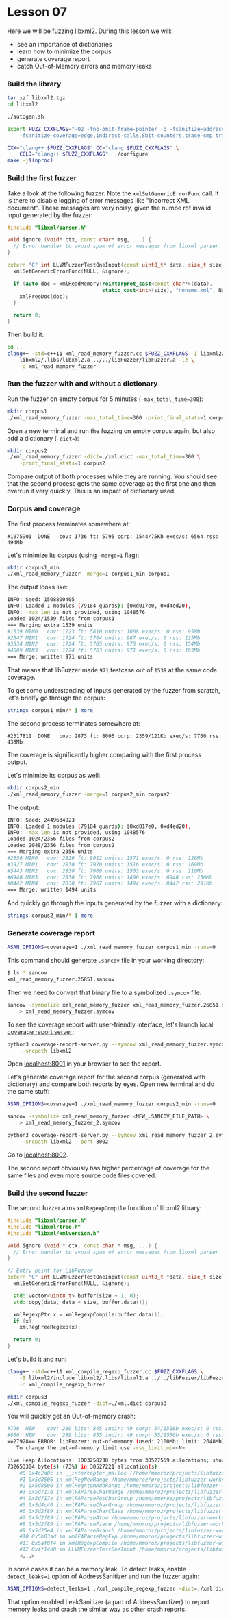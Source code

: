 # Lesson 07

Here we will be fuzzing [libxml2]. During this lesson we will:
* see an importance of dictionaries
* learn how to minimize the corpus
* generate coverage report
* catch Out-of-Memory errors and memory leaks


### Build the library

```bash
tar xzf libxml2.tgz
cd libxml2

./autogen.sh

export FUZZ_CXXFLAGS="-O2 -fno-omit-frame-pointer -g -fsanitize=address \
    -fsanitize-coverage=edge,indirect-calls,8bit-counters,trace-cmp,trace-div,trace-gep"

CXX="clang++ $FUZZ_CXXFLAGS" CC="clang $FUZZ_CXXFLAGS" \
    CCLD="clang++ $FUZZ_CXXFLAGS"  ./configure
make -j$(nproc)
```

### Build the first fuzzer

Take a look at the following fuzzer. Note the `xmlSetGenericErrorFunc` call. It
is there to disable logging of error messages like "Incorrect XML document".
These messages are very noisy, given the numbe rof invalid input generated by
the fuzzer:

```cpp
#include "libxml/parser.h"

void ignore (void* ctx, const char* msg, ...) {
  // Error handler to avoid spam of error messages from libxml parser.
}

extern "C" int LLVMFuzzerTestOneInput(const uint8_t* data, size_t size) {
  xmlSetGenericErrorFunc(NULL, &ignore);

  if (auto doc = xmlReadMemory(reinterpret_cast<const char*>(data),
                               static_cast<int>(size), "noname.xml", NULL, 0)) {
    xmlFreeDoc(doc);
  }

  return 0;
}
```

Then build it:

```bash
cd ..
clang++ -std=c++11 xml_read_memory_fuzzer.cc $FUZZ_CXXFLAGS -I libxml2/include \
    libxml2/.libs/libxml2.a ../../libFuzzer/libFuzzer.a -lz \
    -o xml_read_memory_fuzzer
```

### Run the fuzzer with and without a dictionary

Run the fuzzer on empty corpus for 5 minutes (`-max_total_time=300`):

```bash
mkdir corpus1
./xml_read_memory_fuzzer -max_total_time=300 -print_final_stats=1 corpus1
```

Open a new terminal and run the fuzzing on empty corpus again, but also add a
dictionary (`-dict=`):

```bash
mkdir corpus2
./xml_read_memory_fuzzer -dict=./xml.dict -max_total_time=300 \
    -print_final_stats=1 corpus2
```

Compare output of both processes while they are running. You should see that the
second process gets the same coverage as the first one and then overrun it very
quickly. This is an impact of dictionary used.


### Corpus and coverage

The first process terminates somewhere at:

```
#1975901  DONE   cov: 1736 ft: 5795 corp: 1544/75Kb exec/s: 6564 rss: 494Mb
```

Let's minimize its corpus (using `-merge=1` flag):

```bash
mkdir corpus1_min
./xml_read_memory_fuzzer -merge=1 corpus1_min corpus1
```

The output looks like:

```bash
INFO: Seed: 1508800405
INFO: Loaded 1 modules (79184 guards): [0xd017e0, 0xd4ed20), 
INFO: -max_len is not provided, using 1048576
Loaded 1024/1539 files from corpus1
=== Merging extra 1539 units
#1539 MIN0   cov: 1723 ft: 5810 units: 1008 exec/s: 0 rss: 95Mb
#2547 MIN1   cov: 1724 ft: 5764 units: 987 exec/s: 0 rss: 125Mb
#3534 MIN2   cov: 1724 ft: 5765 units: 975 exec/s: 0 rss: 154Mb
#4509 MIN3   cov: 1724 ft: 5763 units: 971 exec/s: 0 rss: 183Mb
=== Merge: written 971 units
```

That means that libFuzzer made `971` testcase out of `1539` at the same code
coverage.

To get some understanding of inputs generated by the fuzzer from scratch, let's
brielfy go through the corpus:

```bash
strings corpus1_min/* | more
```

The second process terminates somewhere at:

```
#2317811  DONE   cov: 2873 ft: 8005 corp: 2359/121Kb exec/s: 7700 rss: 438Mb
```

The coverage is significantly higher comparing with the first process output.

Let's minimize its corpus as well:

```bash
mkdir corpus2_min
./xml_read_memory_fuzzer -merge=1 corpus2_min corpus2
```

The output:

```bash
INFO: Seed: 2449634923
INFO: Loaded 1 modules (79184 guards): [0xd017e0, 0xd4ed20), 
INFO: -max_len is not provided, using 1048576
Loaded 1024/2356 files from corpus2
Loaded 2048/2356 files from corpus2
=== Merging extra 2356 units
#2356 MIN0   cov: 2829 ft: 8012 units: 1571 exec/s: 0 rss: 126Mb
#3927 MIN1   cov: 2830 ft: 7970 units: 1516 exec/s: 0 rss: 169Mb
#5443 MIN2   cov: 2830 ft: 7969 units: 1503 exec/s: 0 rss: 210Mb
#6946 MIN3   cov: 2830 ft: 7968 units: 1496 exec/s: 6946 rss: 250Mb
#8442 MIN4   cov: 2830 ft: 7967 units: 1494 exec/s: 8442 rss: 291Mb
=== Merge: written 1494 units
```

And quickly go through the inputs generated by the fuzzer with a dictionary:

```bash
strings corpus2_min/* | more
```

### Generate coverage report

```bash
ASAN_OPTIONS=coverage=1 ./xml_read_memory_fuzzer corpus1_min -runs=0
```

This command should generate `.sancov` file in your working directory:

```bash
$ ls *.sancov
xml_read_memory_fuzzer.26851.sancov
```

Then we need to convert that binary file to a symbolized `.symcov` file:

```bash
sancov -symbolize xml_read_memory_fuzzer xml_read_memory_fuzzer.26851.sancov \
    > xml_read_memory_fuzzer.symcov
```

To see the coverage report with user-friendly interface, let's launch local
[coverage report server]:

```bash
python3 coverage-report-server.py --symcov xml_read_memory_fuzzer.symcov \
    --srcpath libxml2
```

Open [localhost:8001](http://localhost:8001/) in your browser to see the report.


Let's generate coverage report for the second corpus (generated with dictionary)
and compare both reports by eyes. Open new terminal and do the same stuff:

```bash
ASAN_OPTIONS=coverage=1 ./xml_read_memory_fuzzer corpus2_min -runs=0

sancov -symbolize xml_read_memory_fuzzer <NEW_.SANCOV_FILE_PATH> \
    > xml_read_memory_fuzzer_2.symcov

python3 coverage-report-server.py --symcov xml_read_memory_fuzzer_2.symcov \
    --srcpath libxml2 --port 8002
```

Go to [localhost:8002](http://localhost:8002/).

The second report obviously has higher percentage of coverage for the same files
and even more source code files covered.


### Build the second fuzzer

The second fuzzer aims `xmlRegexpCompile` function of libxml2 library:

```cpp
#include "libxml/parser.h"
#include "libxml/tree.h"
#include "libxml/xmlversion.h"

void ignore (void * ctx, const char * msg, ...) {
  // Error handler to avoid spam of error messages from libxml parser.
}

// Entry point for LibFuzzer.
extern "C" int LLVMFuzzerTestOneInput(const uint8_t *data, size_t size) {
  xmlSetGenericErrorFunc(NULL, &ignore);

  std::vector<uint8_t> buffer(size + 1, 0);
  std::copy(data, data + size, buffer.data());

  xmlRegexpPtr x = xmlRegexpCompile(buffer.data());
  if (x)
    xmlRegFreeRegexp(x);

  return 0;
}
```

Let's build it and run:

```bash
clang++ -std=c++11 xml_compile_regexp_fuzzer.cc $FUZZ_CXXFLAGS \
    -I libxml2/include libxml2/.libs/libxml2.a ../../libFuzzer/libFuzzer.a -lz \
    -o xml_compile_regexp_fuzzer

mkdir corpus3
./xml_compile_regexp_fuzzer -dict=./xml.dict corpus3
```

You will quickly get an Out-of-memory crash:

```bash
#796  NEW    cov: 289 bits: 845 indir: 49 corp: 54/1518b exec/s: 0 rss: 43Mb L: 64 MS: 4 CrossOver-PersAutoDict-CrossOver-ChangeByte- DE: " xml:id=\"1\""-
#800  NEW    cov: 289 bits: 855 indir: 49 corp: 55/1556b exec/s: 0 rss: 43Mb L: 38 MS: 3 PersAutoDict-ChangeBit-CrossOver- DE: "%a"-
==27928== ERROR: libFuzzer: out-of-memory (used: 2100Mb; limit: 2048Mb)
   To change the out-of-memory limit use -rss_limit_mb=<N>

Live Heap Allocations: 1003258238 bytes from 30527559 allocations; showing top 95%
732653304 byte(s) (73%) in 30527221 allocation(s)
    #0 0x4c2a0c in __interceptor_malloc (/home/mmoroz/projects/libfuzzer-workshop/lessons/07/xml_compile_regexp_fuzzer+0x4c2a0c)
    #1 0x5d8506 in xmlRegNewRange /home/mmoroz/projects/libfuzzer-workshop/lessons/07/libxml2/xmlregexp.c:719:28
    #2 0x5d8506 in xmlRegAtomAddRange /home/mmoroz/projects/libfuzzer-workshop/lessons/07/libxml2/xmlregexp.c:1251
    #3 0x5d717e in xmlFAParseCharRange /home/mmoroz/projects/libfuzzer-workshop/lessons/07/libxml2/xmlregexp.c:5066:9
    #4 0x5d717e in xmlFAParsePosCharGroup /home/mmoroz/projects/libfuzzer-workshop/lessons/07/libxml2/xmlregexp.c:5084
    #5 0x5d4c40 in xmlFAParseCharGroup /home/mmoroz/projects/libfuzzer-workshop/lessons/07/libxml2/xmlregexp.c:5125:6
    #6 0x5d2f89 in xmlFAParseCharClass /home/mmoroz/projects/libfuzzer-workshop/lessons/07/libxml2/xmlregexp.c:5145:2
    #7 0x5d2f89 in xmlFAParseAtom /home/mmoroz/projects/libfuzzer-workshop/lessons/07/libxml2/xmlregexp.c:5299
    #8 0x5d2f89 in xmlFAParsePiece /home/mmoroz/projects/libfuzzer-workshop/lessons/07/libxml2/xmlregexp.c:5316
    #9 0x5d25e4 in xmlFAParseBranch /home/mmoroz/projects/libfuzzer-workshop/lessons/07/libxml2/xmlregexp.c:5351:8
    #10 0x5b03ad in xmlFAParseRegExp /home/mmoroz/projects/libfuzzer-workshop/lessons/07/libxml2/xmlregexp.c:5377:5
    #11 0x5af8f4 in xmlRegexpCompile /home/mmoroz/projects/libfuzzer-workshop/lessons/07/libxml2/xmlregexp.c:5473:5
    #12 0x4f14d0 in LLVMFuzzerTestOneInput /home/mmoroz/projects/libfuzzer-workshop/lessons/07/xml_compile_regexp_fuzzer.cc:27:20
    <...>
```

In some cases it can be a memory leak. To detect leaks, enable `detect_leaks=1`
option of AddressSanitizer and run the fuzzer again:

```bash
ASAN_OPTIONS=detect_leaks=1 ./xml_compile_regexp_fuzzer -dict=./xml.dict corpus3
```

That option enabled LeakSanitizer (a part of AddressSanitizer) to report memory
leaks and crash the similar way as other crash reports.

[coverage report server]: http://llvm.org/svn/llvm-project/llvm/trunk/tools/sancov/coverage-report-server.py
[libxml2]: http://www.xmlsoft.org/
